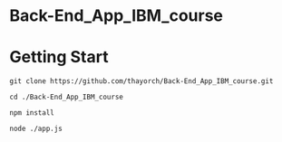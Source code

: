 ﻿# Back-End_App_IBM_course

# Getting Start
```
git clone https://github.com/thayorch/Back-End_App_IBM_course.git
```
```
cd ./Back-End_App_IBM_course
```
```
npm install
```
```
node ./app.js
```
